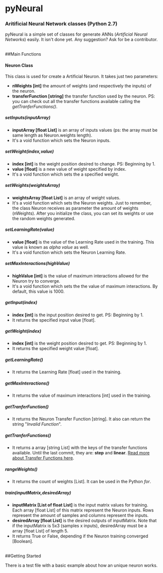 # pyNeural
<h3>Aritificial Neural Network classes (Python 2.7)</h3>
<p>pyNeural is a simple set of classes for generate ANNs (<i>Artificial Neural Networks</i>) easily. It isn't done yet. Any suggestion? Ask for be a contributor.</p>
<br>
##Main Functions
<h4>Neuron Class</h4>
<p>This class is used for create a Artificial Neuron. It takes just two parameters:</p>
<ul>
	<li><b>nWeights [int]</b> the amount of weights (and respectively the inputs) of the neuron.</li>
	<li><b>transferFunction [string]</b> the transfer function used by the neuron. PS: you can check out all the transfer functions available calling the <i>getTranferFunctions()</i>.</li>
</ul>
<h5>setInputs(inputArray)</h5>
<ul>
	<li><b>inputArray [float List]</b> is an array of inputs values (ps: the array must be same length as Neuron.weights length).</li>
	<li>It's a void function which sets the Neuron inputs.</li>
</ul>
<h5>setWeight(index,value)</h5>
<ul>
	<li><b>index [int]</b> is the weight position desired to change. PS: Beginning by 1.</li>
	<li><b>value [float]</b> is a new value of weight specified by index.</li>
	<li>It's a void function which sets the a specified weight.</li>
</ul>
<h5>setWeights(weightsArray)</h5>
<ul>
	<li><b>weightsArray [float List]</b> is an array of weight values.</li>
	<li>It's a void function which sets the Neuron weights. Just to remember, the class Neuron receives as parameter the amount of weights (nWeights). After you initialize the class, you can set its weights or use the random weights generated.</li>
</ul>
<h5>setLearningRate(value)</h5>
<ul>
	<li><b>value [float]</b> is the value of the Learning Rate used in the training. This value is known as <i>alpha value</i> as well.</li>
	<li>It's a void function which sets the Neuron Learning Rate.</li>
</ul>
<h5>setMaxInteractions(highValue)</h5>
<ul>
	<li><b>highValue [int]</b> is the value of maximum interactions allowed for the Neuron try to converge.</li>
	<li>It's a void function which sets the the value of maximum interactions. By default, this value is 1000.</li>
</ul>
<h5>getInput(index)</h5>
<ul>
	<li><b>index [int]</b> is the input position desired to get. PS: Beginning by 1.</li>
	<li>It returns the specified input value [float].</li>
</ul>
<h5>getWeight(index)</h5>
<ul>
	<li><b>index [int]</b> is the weight position desired to get. PS: Beginning by 1.</li>
	<li>It returns the specified weight value [float].</li>
</ul>
<h5>getLearningRate()</h5>
<ul>
	<li>It returns the Learning Rate [float] used in the training.</li>
</ul>
<h5>getMaxInteractions()</h5>
<ul>
	<li>It returns the value of maximum interactions [int] used in the training.</li>
</ul>
<h5>getTranferFunction()</h5>
<ul>
	<li>It returns the Neuron Transfer Function [string]. It also can return the string "<i>Invalid Function</i>".</li>
</ul>
<h5>getTranferFunctions()</h5>
<ul>
	<li>It returns a array [string List] with the keys of the transfer functions available. Until the last commit, they are: <b>step</b> and <b>linear</b>. <a href="https://en.wikipedia.org/wiki/Artificial_neuron" target="_blank">Read more about Transfer Functions here</a>.</li>
</ul>
<h5>rangeWeights()</h5>
<ul>
	<li>It returns the count of weights [List]. It can be used in the Python <i>for</i>.</li>
</ul>
<h5>train(inputMatrix,desiredArray)</h5>
<ul>
	<li><b>inputMatrix [List of float List]</b> is the input matrix values for training. Each array [float List] of this matrix represent the Neuron inputs. Rows represent the amount of samples and columns represent the inputs.</li>
	<li><b>desiredArray [float List]</b> is the desired outputs of inputMatrix. Note that if the inputMatrix is 5x3 (samples x inputs), desiredArray must be a array [float List] of length 5.</li>
	<li>It returns True or False, depending if the Neuron training converged [Boolean].</li>
</ul>
<br>
##Getting Started
<p>There is a test file with a basic example about how an unique neuron works.</p>
